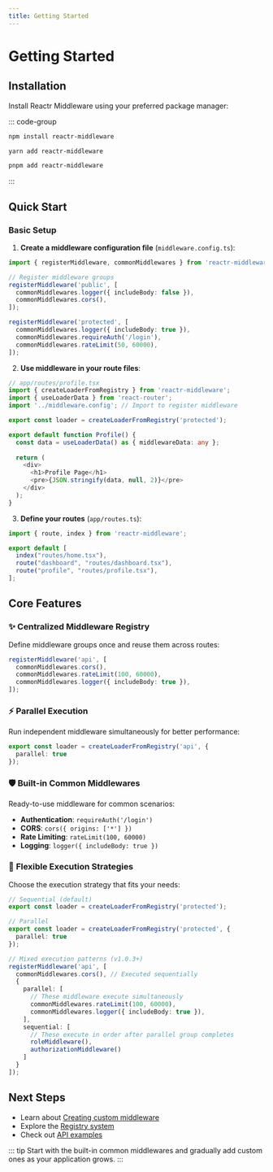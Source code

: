 ```yaml
---
title: Getting Started
---
```


# Getting Started

## Installation

Install Reactr Middleware using your preferred package manager:

::: code-group

```bash [npm]
npm install reactr-middleware
```

```bash [yarn]
yarn add reactr-middleware
```

```bash [pnpm]
pnpm add reactr-middleware
```

:::

## Quick Start

### Basic Setup

1. **Create a middleware configuration file** (`middleware.config.ts`):

```typescript
import { registerMiddleware, commonMiddlewares } from 'reactr-middleware';

// Register middleware groups
registerMiddleware('public', [
  commonMiddlewares.logger({ includeBody: false }),
  commonMiddlewares.cors(),
]);

registerMiddleware('protected', [
  commonMiddlewares.logger({ includeBody: true }),
  commonMiddlewares.requireAuth('/login'),
  commonMiddlewares.rateLimit(50, 60000),
]);
```

2. **Use middleware in your route files**:

```typescript
// app/routes/profile.tsx
import { createLoaderFromRegistry } from 'reactr-middleware';
import { useLoaderData } from 'react-router';
import '../middleware.config'; // Import to register middleware

export const loader = createLoaderFromRegistry('protected');

export default function Profile() {
  const data = useLoaderData() as { middlewareData: any };
  
  return (
    <div>
      <h1>Profile Page</h1>
      <pre>{JSON.stringify(data, null, 2)}</pre>
    </div>
  );
}
```

3. **Define your routes** (`app/routes.ts`):

```typescript
import { route, index } from 'reactr-middleware';

export default [
  index("routes/home.tsx"),
  route("dashboard", "routes/dashboard.tsx"),
  route("profile", "routes/profile.tsx"),
];
```

## Core Features

### ✨ **Centralized Middleware Registry**
Define middleware groups once and reuse them across routes:

```typescript
registerMiddleware('api', [
  commonMiddlewares.cors(),
  commonMiddlewares.rateLimit(100, 60000),
  commonMiddlewares.logger({ includeBody: true }),
]);
```

### ⚡ **Parallel Execution**
Run independent middleware simultaneously for better performance:

```typescript
export const loader = createLoaderFromRegistry('api', { 
  parallel: true 
});
```

### 🛡️ **Built-in Common Middlewares**
Ready-to-use middleware for common scenarios:

- **Authentication**: `requireAuth('/login')`
- **CORS**: `cors({ origins: ['*'] })`
- **Rate Limiting**: `rateLimit(100, 60000)`
- **Logging**: `logger({ includeBody: true })`

### 🔄 **Flexible Execution Strategies**
Choose the execution strategy that fits your needs:

```typescript
// Sequential (default)
export const loader = createLoaderFromRegistry('protected');

// Parallel
export const loader = createLoaderFromRegistry('protected', { 
  parallel: true 
});

// Mixed execution patterns (v1.0.3+)
registerMiddleware('api', [
  commonMiddlewares.cors(), // Executed sequentially
  {
    parallel: [
      // These middleware execute simultaneously
      commonMiddlewares.rateLimit(100, 60000),
      commonMiddlewares.logger({ includeBody: true }),
    ],
    sequential: [
      // These execute in order after parallel group completes
      roleMiddleware(),
      authorizationMiddleware()
    ]
  }
]);
```

## Next Steps

- Learn about [Creating custom middleware](/docs/v-1.0.0/middleware)
- Explore the [Registry system](/docs/v-1.0.0/registry)
- Check out [API examples](/api-examples)

::: tip
Start with the built-in common middlewares and gradually add custom ones as your application grows.
:::